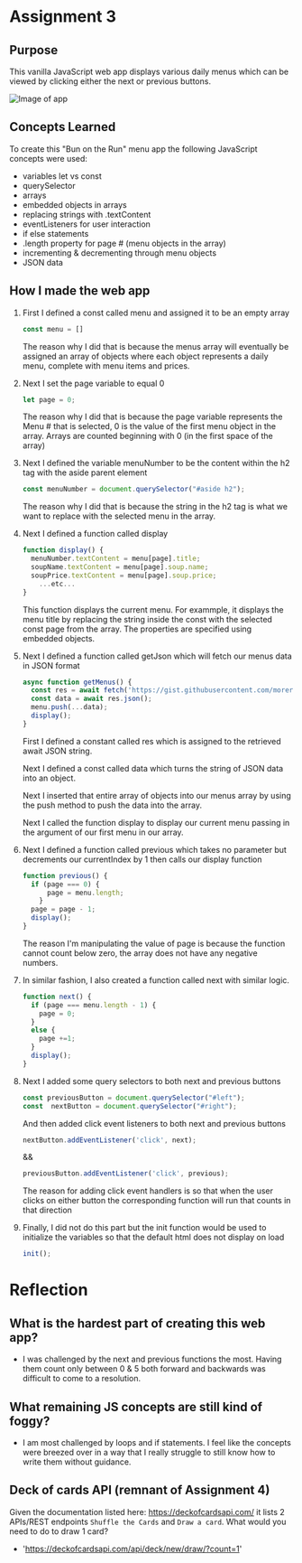 # Assignment 3

## Purpose

This vanilla JavaScript web app displays various daily menus which can be viewed by clicking either the next or previous buttons.  

![Image of app](app.JPG)

## Concepts Learned

To create this "Bun on the Run" menu app the following JavaScript concepts were used:
- variables let vs const
- querySelector
- arrays
- embedded objects in arrays
- replacing strings with .textContent
- eventListeners for user interaction
- if else statements
- .length property for page # (menu objects in the array)
- incrementing & decrementing through menu objects
- JSON data


## How I made the web app

1. First I defined a const called menu and assigned it to be an empty array
    ```js
    const menu = []
    ```
    The reason why I did that is because the menus array will eventually be assigned an array of objects where each object represents a daily menu, complete with menu items and prices.

1. Next I set the page variable to equal 0
    ```js
    let page = 0;
    ```
    The reason why I did that is because the page variable represents the Menu # that is selected, 0 is the value of the first menu object in the array. Arrays are counted beginning with 0 (in the first space of the array)


1. Next I defined the variable menuNumber to be the content within the h2 tag with the aside parent element   
    ```js
    const menuNumber = document.querySelector("#aside h2");
    ```
    The reason why I did that is because the string in the h2 tag is what we want to replace with the selected menu in the array.

1. Next I defined a function called display  
    ```js
    function display() {
      menuNumber.textContent = menu[page].title;
      soupName.textContent = menu[page].soup.name;
      soupPrice.textContent = menu[page].soup.price;
        ...etc...
    }
    ```
    This function displays the current menu.  For exammple, it displays the menu title by replacing the string inside the const with the selected const page from the array. The properties are specified using embedded objects.

1. Next I defined a function called getJson which will fetch our menus data in JSON format
    ```js
    async function getMenus() {
      const res = await fetch('https://gist.githubusercontent.com/morerebe/50af605e6ef64a4a0825801594f401e7/raw/0f448c84d31348ae1d00d0a740e58a0525e21ada/menu.json');
      const data = await res.json();
      menu.push(...data);
      display();
    }
    ```
    First I defined a constant called res which is assigned to the retrieved await JSON string.

    Next I defined a const called data which turns the string of JSON data into an object.

    Next I inserted that entire array of objects into our menus array by using the push method to push the data into the array.  

    Next I called the function display to display our current menu passing in the argument of our first menu in our array.

1.  Next I defined a function called previous which takes no parameter but decrements our currentIndex by 1 then calls our display function
    ```js
    function previous() {
      if (page === 0) {
          page = menu.length;
        }
      page = page - 1;
      display();
    }
    ```
    The reason I'm manipulating the value of page is because the function cannot count below zero, the array does not have any negative numbers.

1.  In similar fashion, I also created a function called next with similar logic.
    ```js
    function next() {
      if (page === menu.length - 1) {
        page = 0;
      }
      else {
        page +=1;
      }
      display();
    }
    ```

1.  Next I added some query selectors to both next and previous buttons
    ```js
    const previousButton = document.querySelector("#left");
    const  nextButton = document.querySelector("#right");
    ```
    And then added click event listeners to both next and previous buttons
    ```js
    nextButton.addEventListener('click', next);
    ```
    &&
    ```js
    previousButton.addEventListener('click', previous);
    ```
    The reason for adding click event handlers is so that when the user clicks on either button the corresponding function will run that counts in that direction

1.  Finally, I did not do this part but the init function would be used to initialize the variables so that the default html does not display on load
    ```js
    init();
    ```

# Reflection
## What is the hardest part of creating this web app?
- I was challenged by the next and previous functions the most. Having them count only between 0 & 5 both forward and backwards was difficult to come to a resolution.

## What remaining JS concepts are still kind of foggy?
- I am most challenged by loops and if statements. I feel like the concepts were breezed over in a way that I really struggle to still know how to write them without guidance.

## Deck of cards API (remnant of Assignment 4)
Given the documentation listed here: https://deckofcardsapi.com/ it lists 2 APIs/REST endpoints `Shuffle the Cards` and `Draw a card`.  What would you need to do to draw 1 card?

- 'https://deckofcardsapi.com/api/deck/new/draw/?count=1'
